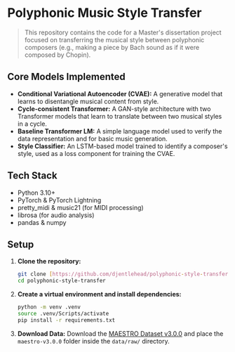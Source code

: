 # Polyphonic Music Style Transfer

> This repository contains the code for a Master's dissertation project focused on transferring the musical style between polyphonic composers (e.g., making a piece by Bach sound as if it were composed by Chopin).

## Core Models Implemented

* **Conditional Variational Autoencoder (CVAE):** A generative model that learns to disentangle musical content from style.
* **Cycle-consistent Transformer:** A GAN-style architecture with two Transformer models that learn to translate between two musical styles in a cycle.
* **Baseline Transformer LM:** A simple language model used to verify the data representation and for basic music generation.
* **Style Classifier:** An LSTM-based model trained to identify a composer's style, used as a loss component for training the CVAE.

## Tech Stack

* Python 3.10+
* PyTorch & PyTorch Lightning
* pretty_midi & music21 (for MIDI processing)
* librosa (for audio analysis)
* pandas & numpy

## Setup

1.  **Clone the repository:**
    ```bash
    git clone [https://github.com/djentlehead/polyphonic-style-transfer.git]
    cd polyphonic-style-transfer
    ```

2.  **Create a virtual environment and install dependencies:**
    ```bash
    python -m venv .venv
    source .venv/Scripts/activate
    pip install -r requirements.txt
    ```

3.  **Download Data:**
    Download the [MAESTRO Dataset v3.0.0](https://magenta.tensorflow.org/datasets/maestro) and place the `maestro-v3.0.0` folder inside the `data/raw/` directory.

